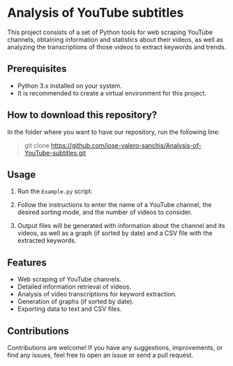 # Analysis of YouTube subtitles

This project consists of a set of Python tools for web scraping YouTube channels, obtaining information and statistics about their videos, as well as analyzing the transcriptions of those videos to extract keywords and trends.

## Prerequisites

- Python 3.x installed on your system.
- It is recommended to create a virtual environment for this project.

## How to download this repository?

In the folder where you want to have our repository, run the following line:

> git clone https://github.com/jose-valero-sanchis/Analysis-of-YouTube-subtitles.git

## Usage

1. Run the `Example.py` script:

2. Follow the instructions to enter the name of a YouTube channel, the desired sorting mode, and the number of videos to consider.

3. Output files will be generated with information about the channel and its videos, as well as a graph (if sorted by date) and a CSV file with the extracted keywords.

## Features

- Web scraping of YouTube channels.
- Detailed information retrieval of videos.
- Analysis of video transcriptions for keyword extraction.
- Generation of graphs (if sorted by date).
- Exporting data to text and CSV files.

## Contributions

Contributions are welcome! If you have any suggestions, improvements, or find any issues, feel free to open an issue or send a pull request.
